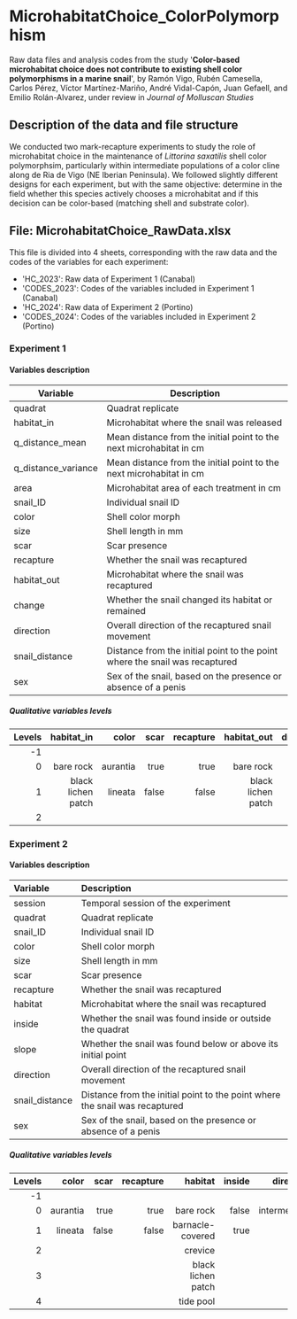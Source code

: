 # MicrohabitatChoice_ColorPolymorphism
Raw data files and analysis codes from the study '**Color-based microhabitat choice does not contribute to existing shell color polymorphisms in a marine snail**', by Ramón Vigo, Rubén Camesella, Carlos Pérez, Víctor Martínez-Mariño, André Vidal-Capón, Juan Gefaell, and Emilio Rolán-Alvarez, under review in _Journal of Molluscan Studies_

## Description of the data and file structure
We conducted two mark-recapture experiments to study the role of microhabitat choice in the maintenance of *Littorina saxatilis* shell color polymorphsim, particularly within intermediate populations of a color cline along de Ria de Vigo (NE Iberian Peninsula). 
We followed slightly different designs for each experiment, but with the same objective: determine in the field whether this species actively chooses a microhabitat and if this decision can be color-based (matching shell and substrate color).

## File: MicrohabitatChoice_RawData.xlsx
This file is divided into 4 sheets, corresponding with the raw data and the codes of the variables for each experiment:
- 'HC_2023': Raw data of Experiment 1 (Canabal)
- 'CODES_2023': Codes of the variables included in Experiment 1 (Canabal)
- 'HC_2024': Raw data of Experiment 2 (Portino)
- 'CODES_2024': Codes of the variables included in Experiment 2 (Portino)

### Experiment 1
#### Variables description
| Variable            | Description                                                                 |
| ------------------- | --------------------------------------------------------------------------- |
| quadrat             | Quadrat replicate                                                           |
| habitat_in          | Microhabitat where the snail was released                                   |
| q_distance_mean     | Mean distance from the initial point to the next microhabitat in cm         |
| q_distance_variance | Mean distance from the initial point to the next microhabitat in cm         |
| area                | Microhabitat area of each treatment in cm                                   |
| snail_ID            | Individual snail ID                                                         |
| color               | Shell color morph                                                           |
| size                | Shell length in mm                                                          |
| scar                | Scar presence                                                               |
| recapture           | Whether the snail was recaptured                                            |
| habitat_out         | Microhabitat where the snail was recaptured                                 |
| change              | Whether the snail changed its habitat or remained                           |
| direction           | Overall direction of the recaptured snail movement                          |
| snail_distance      | Distance from the initial point to the point where the snail was recaptured |
| sex                 | Sex of the snail, based on the presence or absence of a penis               |

##### Qualitative variables levels
| Levels |         habitat_in |    color |  scar | recapture |        habitat_out | direction |      sex |
| -----: | -----------------: | -------: | ----: | --------: | -----------------: | --------: | -------: |
|     -1 |                    |          |       |           |                    |     earth |          |
|      0 |          bare rock | aurantia |  true |      true |          bare rock |           | immature |
|      1 | black lichen patch |  lineata | false |     false | black lichen patch |       sea |     male |
|      2 |                    |          |       |           |                    |           |   female |


### Experiment 2
#### Variables description
| Variable       | Description                                                                 |
| :------------- | :-------------------------------------------------------------------------- |
| session        | Temporal session of the experiment                                          |
| quadrat        | Quadrat replicate                                                           |
| snail_ID       | Individual snail ID                                                         |
| color          | Shell color morph                                                           |
| size           | Shell length in mm                                                          |
| scar           | Scar presence                                                               |
| recapture      | Whether the snail was recaptured                                            |
| habitat        | Microhabitat where the snail was recaptured                                 |
| inside         | Whether the snail was found inside or outside the quadrat                   |
| slope          | Whether the snail was found below or above its initial point                |
| direction      | Overall direction of the recaptured snail movement                          |
| snail_distance | Distance from the initial point to the point where the snail was recaptured |
| sex            | Sex of the snail, based on the presence or absence of a penis               |

##### Qualitative variables levels
| Levels |    color |  scar | recapture |            habitat | inside |    direction |
| -----: | -------: | ----: | --------: | -----------------: | -----: | -----------: |
|     -1 |          |       |           |                    |        |        earth |
|      0 | aurantia |  true |      true |          bare rock |  false | intermediate |
|      1 |  lineata | false |     false |   barnacle-covered |   true |          sea |
|      2 |          |       |           |            crevice |        |              |
|      3 |          |       |           | black lichen patch |        |              |
|      4 |          |       |           |          tide pool |        |              |


